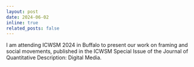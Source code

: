 ```yaml
---
layout: post
date: 2024-06-02
inline: true
related_posts: false
---
```


I am attending ICWSM 2024 in Buffalo to present our work on framing and social movements, published in the ICWSM Special Issue of the Journal of Quantitative Description: Digital Media.